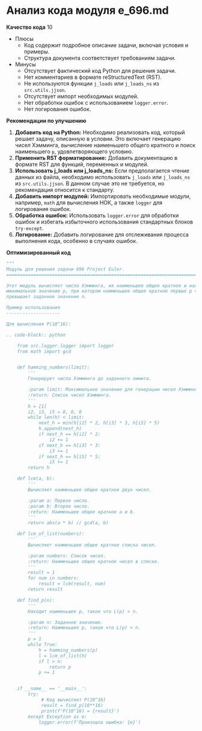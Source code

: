 # Анализ кода модуля e_696.md

**Качество кода**
10
- Плюсы
    - Код содержит подробное описание задачи, включая условия и примеры.
    - Структура документа соответствует требованиям задачи.
- Минусы
    - Отсутствует фактический код Python для решения задачи.
    - Нет комментариев в формате reStructuredText (RST).
    - Не используются функции `j_loads` или `j_loads_ns` из `src.utils.jjson`.
    - Отсутствует импорт необходимых модулей.
    - Нет обработки ошибок с использованием `logger.error`.
    - Нет логирования ошибок.

**Рекомендации по улучшению**
1. **Добавить код на Python:** Необходимо реализовать код, который решает задачу, описанную в условии. Это включает генерацию чисел Хэмминга, вычисление наименьшего общего кратного и поиск наименьшего `p`, удовлетворяющего условию.
2. **Применить RST форматирование:** Добавить документацию в формате RST для функций, переменных и модулей.
3. **Использовать j_loads или j_loads_ns:** Если предполагается чтение данных из файла, необходимо использовать `j_loads` или `j_loads_ns` из `src.utils.jjson`. В данном случае это не требуется, но рекомендация относится к стандарту.
4. **Добавить импорт модулей:** Импортировать необходимые модули, например, `math` для вычисления НОК, а также `logger` для логирования ошибок.
5. **Обработка ошибок:** Использовать `logger.error` для обработки ошибок и избегать избыточного использования стандартных блоков `try-except`.
6. **Логирование:** Добавить логирование для отслеживания процесса выполнения кода, особенно в случаях ошибок.

**Оптимизированный код**
```python
"""
Модуль для решения задачи 696 Project Euler.
=========================================================================================

Этот модуль вычисляет числа Хэмминга, их наименьшее общее кратное и находит
минимальное значение p, при котором наименьшее общее кратное первых p чисел Хэмминга
превышает заданное значение n.

Пример использования
--------------------

Для вычисления P(10^16):

.. code-block:: python

    from src.logger.logger import logger
    from math import gcd


    def hamming_numbers(limit):
        '''
        Генерирует числа Хэмминга до заданного лимита.

        :param limit: Максимальное значение для генерации чисел Хэмминга.
        :return: Список чисел Хэмминга.
        '''
        h = [1]
        i2, i3, i5 = 0, 0, 0
        while len(h) < limit:
            next_h = min(h[i2] * 2, h[i3] * 3, h[i5] * 5)
            h.append(next_h)
            if next_h == h[i2] * 2:
                i2 += 1
            if next_h == h[i3] * 3:
                i3 += 1
            if next_h == h[i5] * 5:
                i5 += 1
        return h

    def lcm(a, b):
        '''
        Вычисляет наименьшее общее кратное двух чисел.

        :param a: Первое число.
        :param b: Второе число.
        :return: Наименьшее общее кратное a и b.
        '''
        return abs(a * b) // gcd(a, b)

    def lcm_of_list(numbers):
        '''
        Вычисляет наименьшее общее кратное списка чисел.

        :param numbers: Список чисел.
        :return: Наименьшее общее кратное чисел в списке.
        '''
        result = 1
        for num in numbers:
            result = lcm(result, num)
        return result

    def find_p(n):
        '''
        Находит наименьшее p, такое что L(p) > n.

        :param n: Заданное значение.
        :return: Наименьшее p, такое что L(p) > n.
        '''
        p = 1
        while True:
            h = hamming_numbers(p)
            l = lcm_of_list(h)
            if l > n:
                return p
            p += 1


    if __name__ == '__main__':
        try:
             # Код вычисляет P(10^16)
             result = find_p(10**16)
             print(f'P(10^16) = {result}')
        except Exception as e:
            logger.error(f'Произошла ошибка: {e}')
```